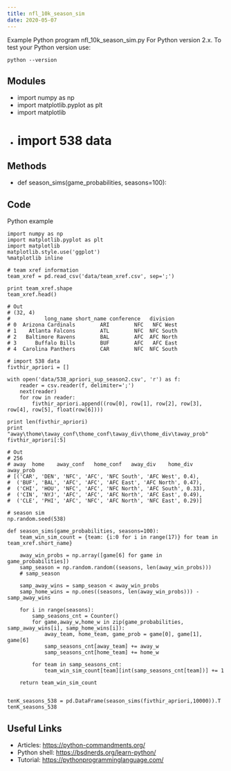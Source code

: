 ```yaml
---
title: nfl_10k_season_sim
date: 2020-05-07
---
```

Example Python program nfl_10k_season_sim.py
For Python version 2.x.
To test your Python version use:

    python --version

## Modules

* import numpy as np
* import matplotlib.pyplot as plt
* import matplotlib
* # import 538 data

## Methods

* def season_sims(game_probabilities, seasons=100):

## Code

Python example

    import numpy as np
    import matplotlib.pyplot as plt
    import matplotlib
    matplotlib.style.use('ggplot')
    %matplotlib inline
    
    # team xref information
    team_xref = pd.read_csv('data/team_xref.csv', sep=';')
    
    print team_xref.shape
    team_xref.head()
    
    # Out
    # (32, 4)
    #           long_name short_name conference   division
    # 0  Arizona Cardinals        ARI        NFC   NFC West
    # 1    Atlanta Falcons        ATL        NFC  NFC South
    # 2   Baltimore Ravens        BAL        AFC  AFC North
    # 3      Buffalo Bills        BUF        AFC   AFC East
    # 4  Carolina Panthers        CAR        NFC  NFC South
    
    # import 538 data
    fivthir_apriori = []
    
    with open('data/538_apriori_sup_season2.csv', 'r') as f:
        reader = csv.reader(f, delimiter=';')
        next(reader)
        for row in reader:
            fivthir_apriori.append((row[0], row[1], row[2], row[3], row[4], row[5], float(row[6])))
            
    print len(fivthir_apriori)
    print "away\thome\taway_conf\thome_conf\taway_div\thome_div\taway_prob"
    fivthir_apriori[:5]
    
    # Out
    # 256
    # away	home	away_conf	home_conf	away_div	home_div	away_prob
    # [('CAR', 'DEN', 'NFC', 'AFC', 'NFC South', 'AFC West', 0.4),
    #  ('BUF', 'BAL', 'AFC', 'AFC', 'AFC East', 'AFC North', 0.47),
    #  ('CHI', 'HOU', 'NFC', 'AFC', 'NFC North', 'AFC South', 0.33),
    #  ('CIN', 'NYJ', 'AFC', 'AFC', 'AFC North', 'AFC East', 0.49),
    #  ('CLE', 'PHI', 'AFC', 'NFC', 'AFC North', 'NFC East', 0.29)]
    
    # season sim
    np.random.seed(538)
    
    def season_sims(game_probabilities, seasons=100):
        team_win_sim_count = {team: {i:0 for i in range(17)} for team in team_xref.short_name}
    
        away_win_probs = np.array([game[6] for game in game_probabilities])
        samp_season = np.random.random((seasons, len(away_win_probs)))
        # samp_season
    
        samp_away_wins = samp_season < away_win_probs
        samp_home_wins = np.ones((seasons, len(away_win_probs))) - samp_away_wins
    
        for i in range(seasons):
            samp_seasons_cnt = Counter()
            for game,away_w,home_w in zip(game_probabilities, samp_away_wins[i], samp_home_wins[i]):
                away_team, home_team, game_prob = game[0], game[1], game[6]
                samp_seasons_cnt[away_team] += away_w
                samp_seasons_cnt[home_team] += home_w
    
            for team in samp_seasons_cnt:
                team_win_sim_count[team][int(samp_seasons_cnt[team])] += 1
                
        return team_win_sim_count
    
    
    tenK_seasons_538 = pd.DataFrame(season_sims(fivthir_apriori,10000)).T
    tenK_seasons_538

## Useful Links

- Articles: https://python-commandments.org/
- Python shell: https://bsdnerds.org/learn-python/
- Tutorial: https://pythonprogramminglanguage.com/
